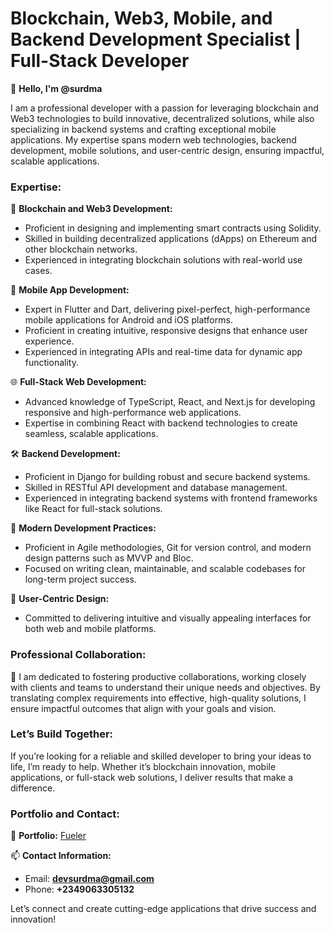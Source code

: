 # Blockchain, Web3, Mobile, and Backend Development Specialist | Full-Stack Developer

👋 **Hello, I'm @surdma**

I am a professional developer with a passion for leveraging blockchain and Web3 technologies to build innovative, decentralized solutions, while also specializing in backend systems and crafting exceptional mobile applications. My expertise spans modern web technologies, backend development, mobile solutions, and user-centric design, ensuring impactful, scalable applications.

### Expertise:

🚀 **Blockchain and Web3 Development:**
- Proficient in designing and implementing smart contracts using Solidity.
- Skilled in building decentralized applications (dApps) on Ethereum and other blockchain networks.
- Experienced in integrating blockchain solutions with real-world use cases.

📱 **Mobile App Development:**
- Expert in Flutter and Dart, delivering pixel-perfect, high-performance mobile applications for Android and iOS platforms.
- Proficient in creating intuitive, responsive designs that enhance user experience.
- Experienced in integrating APIs and real-time data for dynamic app functionality.

🌐 **Full-Stack Web Development:**
- Advanced knowledge of TypeScript, React, and Next.js for developing responsive and high-performance web applications.
- Expertise in combining React with backend technologies to create seamless, scalable applications.

🛠️ **Backend Development:**
- Proficient in Django for building robust and secure backend systems.
- Skilled in RESTful API development and database management.
- Experienced in integrating backend systems with frontend frameworks like React for full-stack solutions.

🔄 **Modern Development Practices:**
- Proficient in Agile methodologies, Git for version control, and modern design patterns such as MVVP and Bloc.
- Focused on writing clean, maintainable, and scalable codebases for long-term project success.

🎨 **User-Centric Design:**
- Committed to delivering intuitive and visually appealing interfaces for both web and mobile platforms.

### Professional Collaboration:

🤝 I am dedicated to fostering productive collaborations, working closely with clients and teams to understand their unique needs and objectives. By translating complex requirements into effective, high-quality solutions, I ensure impactful outcomes that align with your goals and vision.

### Let’s Build Together:

If you’re looking for a reliable and skilled developer to bring your ideas to life, I’m ready to help. Whether it’s blockchain innovation, mobile applications, or full-stack web solutions, I deliver results that make a difference.

### Portfolio and Contact:

🌟 **Portfolio:** [Fueler](https://fueler.io/surdma)

📫 **Contact Information:**
- Email: **devsurdma@gmail.com**
- Phone: **+2349063305132**

Let’s connect and create cutting-edge applications that drive success and innovation!


